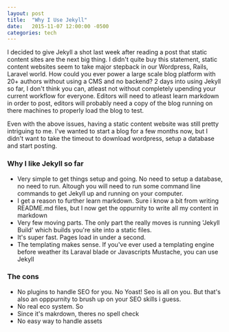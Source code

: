 ```yaml
---
layout: post
title:  "Why I Use Jekyll"
date:   2015-11-07 12:00:00 -0500
categories: tech
---
```


I decided to give Jekyll a shot last week after reading a post that static content sites are the next big thing. I didn't quite buy this statement, static content websites seem to take major stepback in our Wordpress, Rails, Laravel world. How could you ever power a large scale blog platform with 20+ authors without using a CMS and no backend? 2 days into using Jekyll so far, I don't think you can, atleast not without completely upending your current workflow for everyone. Editors will need to atleast learn markdown in order to post, editors will probably need a copy of the blog running on there machines to properly load the blog to test.

Even with the above issues, having a static content website was still pretty intriguing to me. I've wanted to start a blog for a few months now, but I didn't want to take the timeout to download wordpress, setup a database and start posting. 

### Why I like Jekyll so far

* Very simple to get things setup and going. No need to setup a database, no need to run. Altough you will need to run some command line commands to get Jekyll up and running on your computer. 
* I get a reason to further learn markdown. Sure i know a bit from writing README.md files, but I now get the oppurnity to write all my content in markdown
* Very few moving parts. The only part the really moves is running 'Jekyll Build' which builds you're site into a static files.
* It's super fast. Pages load in under a second.
* The templating makes sense. If you've ever used a templating engine before weather its Laraval blade or Javascripts Mustache, you can use Jekyll


### The cons
* No plugins to handle SEO for you. No Yoast! Seo is all on you. But that's also an opppurnity to brush up on your SEO skills i guess.
* No real eco system. So
* Since it's makrdown, theres no spell check
* No easy way to handle assets
